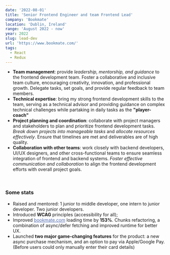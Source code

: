```yaml
---
date: '2022-08-01'
title: 'Senior Frontend Engineer and team Frontend Lead'
company: 'Bookmate'
location: 'Dublin, Ireland'
range: 'August 2022 - now'
year: 2022
slug: lead-dev
url: 'https://www.bookmate.com/'
tags:
  - React
  - Redux
---
```


- <b>Team management</b>: provide <i>leadership, mentorship, and guidance</i> to the frontend development team. Foster a collaborative and inclusive team culture, encouraging creativity, innovation, and professional growth. Delegate tasks, set goals, and provide regular feedback to team members.
- <b>Technical expertise</b>: bring my strong frontend development skills to the team, serving as a technical advisor and providing guidance on complex technical challenges while partaking in daily tasks as the <b>"player-coach"</b>
- <b>Project planning and coordination</b>: collaborate with project managers and stakeholders to plan and prioritize frontend development tasks. <i>Break down projects into manageable tasks</i> and <i>allocate resources effectively</i>. Ensure that timelines are met and deliverables are of high quality.
- <b>Collaboration with other teams</b>: work closely with backend developers, UI/UX designers, and other cross-functional teams to ensure seamless integration of frontend and backend systems. <i>Foster effective communication and collaboration</i> to align the frontend development efforts with overall project goals.

<br/>

### Some stats

- Raised and mentored: 1 junior to middle developer, one intern to junior developer. Two junior developers. 
- Introduced <b>WCAG</b> principles (accessibility for all);
- Improved <a href="https://bookmate.com/" target="_blank" style="color:#566eaf">bookmate.com</a> loading time by <b>153%</b>. Chunks refactoring, a combination of async/defer fetching and improved runtime for better UX.
- Launched <b>two major game-changing features</b> for the product: a new async purchase mechanism, and an option to pay via Apple/Google Pay. (Before users could only manually enter their card details)
